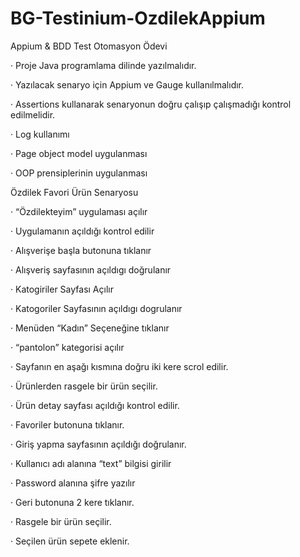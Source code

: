 # BG-Testinium-OzdilekAppium

Appium & BDD Test Otomasyon Ödevi

· Proje Java programlama dilinde yazılmalıdır.

· Yazılacak senaryo için Appium ve Gauge kullanılmalıdır.

· Assertions kullanarak senaryonun doğru çalışıp çalışmadığı kontrol edilmelidir.

· Log kullanımı

· Page object model uygulanması

· OOP prensiplerinin uygulanması

Özdilek Favori Ürün Senaryosu

· “Özdilekteyim” uygulaması açılır

· Uygulamanın açıldığı kontrol edilir

· Alışverişe başla butonuna tıklanır

· Alışveriş sayfasının açıldıgı doğrulanır

· Katogiriler Sayfası Açılır

· Katogoriler Sayfasının açıldıgı dogrulanır

· Menüden “Kadın” Seçeneğine tıklanır

· “pantolon” kategorisi açılır

· Sayfanın en aşağı kısmına doğru iki kere scrol edilir.

· Ürünlerden rasgele bir ürün seçilir.

· Ürün detay sayfası açıldığı kontrol edilir.

· Favoriler butonuna tıklanır.

· Giriş yapma sayfasının açıldığı doğrulanır.

· Kullanıcı adı alanına “text” bilgisi girilir

· Password alanına şifre yazılır

· Geri butonuna 2 kere tıklanır.

· Rasgele bir ürün seçilir.

· Seçilen ürün sepete eklenir.


